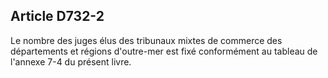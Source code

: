 Article D732-2
----
Le nombre des juges élus des tribunaux mixtes de commerce des départements et
régions d'outre-mer est fixé conformément au tableau de l'annexe 7-4 du présent
livre.
